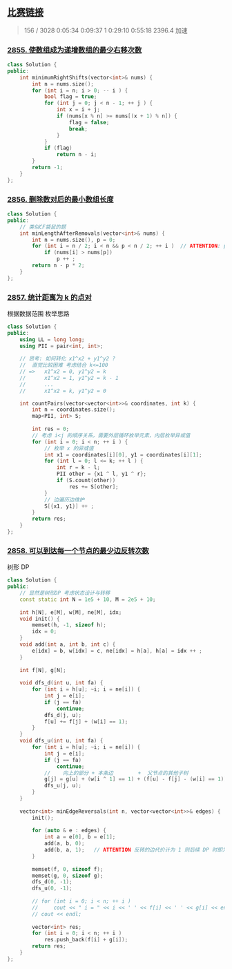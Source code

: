 ## [比赛链接](https://leetcode.cn/contest/biweekly-contest-113/)

>   156 / 3028
>   0:05:34
>   0:09:37  1
>   0:29:10
>   0:55:18
>   2396.4
>   加速


### [2855. 使数组成为递增数组的最少右移次数](https://leetcode.cn/problems/minimum-right-shifts-to-sort-the-array/)



```c++
class Solution {
public:
    int minimumRightShifts(vector<int>& nums) {
        int n = nums.size();
        for (int i = n; i > 0; -- i ) {
            bool flag = true;
            for (int j = 0; j < n - 1; ++ j ) {
                int x = i + j;
                if (nums[x % n] >= nums[(x + 1) % n]) {
                    flag = false;
                    break;
                }
            }
            if (flag)
                return n - i;
        }
        return -1;
    }
};
```


### [2856. 删除数对后的最小数组长度](https://leetcode.cn/problems/minimum-array-length-after-pair-removals/)



```c++
class Solution {
public:
    // 类似CF袋鼠的题
    int minLengthAfterRemovals(vector<int>& nums) {
        int n = nums.size(), p = 0;
        for (int i = n / 2; i < n && p < n / 2; ++ i )  // ATTENTION: p < n / 2
            if (nums[i] > nums[p])
                p ++ ;
        return n - p * 2;
    }
};
```

### [2857. 统计距离为 k 的点对](https://leetcode.cn/problems/count-pairs-of-points-with-distance-k/)

根据数据范围 枚举思路

```c++
class Solution {
public:
    using LL = long long;
    using PII = pair<int, int>;
    
    // 思考: 如何转化 x1^x2 + y1^y2 ?
    //  直觉比较困难 考虑结合 k<=100
    // =>   x1^x2 = 0, y1^y2 = k
    //      x1^x2 = 1, y1^y2 = k - 1
    //      ...
    //      x1^x2 = k, y1^y2 = 0

    int countPairs(vector<vector<int>>& coordinates, int k) {
        int n = coordinates.size();
        map<PII, int> S;
        
        int res = 0;
        // 考虑 i<j 的顺序关系，需要外层循环枚举元素，内层枚举异或值
        for (int i = 0; i < n; ++ i ) {
            // 枚举 x 的异或值
            int x1 = coordinates[i][0], y1 = coordinates[i][1];
            for (int l = 0; l <= k; ++ l ) {
                int r = k - l;
                PII other = {x1 ^ l, y1 ^ r};
                if (S.count(other))
                    res += S[other];
            }
            // 边遍历边维护
            S[{x1, y1}] ++ ;
        }
        return res;
    }
};
```

### [2858. 可以到达每一个节点的最少边反转次数](https://leetcode.cn/problems/minimum-edge-reversals-so-every-node-is-reachable/)

树形 DP

```c++
class Solution {
public:
    // 显然是树形DP 考虑状态设计与转移
    const static int N = 1e5 + 10, M = 2e5 + 10;
    
    int h[N], e[M], w[M], ne[M], idx;
    void init() {
        memset(h, -1, sizeof h);
        idx = 0;
    }
    void add(int a, int b, int c) {
        e[idx] = b, w[idx] = c, ne[idx] = h[a], h[a] = idx ++ ;
    }
    
    int f[N], g[N];
    
    void dfs_d(int u, int fa) {
        for (int i = h[u]; ~i; i = ne[i]) {
            int j = e[i];
            if (j == fa)
                continue;
            dfs_d(j, u);
            f[u] += f[j] + (w[i] == 1);
        }
    }
    void dfs_u(int u, int fa) {
        for (int i = h[u]; ~i; i = ne[i]) {
            int j = e[i];
            if (j == fa)
                continue;
            //    向上的部分 + 本条边        +  父节点的其他子树
            g[j] = g[u] + (w[i ^ 1] == 1) + (f[u] - f[j] - (w[i] == 1));
            dfs_u(j, u);
        }
    }
    
    vector<int> minEdgeReversals(int n, vector<vector<int>>& edges) {
        init();
        
        for (auto & e : edges) {
            int a = e[0], b = e[1];
            add(a, b, 0);
            add(b, a, 1);   // ATTENTION 反转的边代价计为 1 则后续 DP 时即为统计某节点为根向外 1 的边的数量
        }
        
        memset(f, 0, sizeof f);
        memset(g, 0, sizeof g);
        dfs_d(0, -1);
        dfs_u(0, -1);
        
        // for (int i = 0; i < n; ++ i )
        //     cout << " i = " << i << ' ' << f[i] << ' ' << g[i] << endl;
        // cout << endl;
        
        vector<int> res;
        for (int i = 0; i < n; ++ i )
            res.push_back(f[i] + g[i]);
        return res;
    }
};
```
